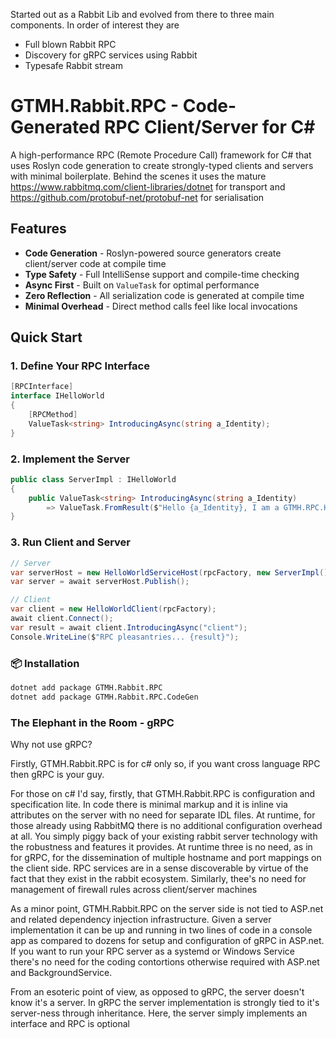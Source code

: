 Started out as a Rabbit Lib and evolved from there to three main components. In order of interest they are
- Full blown Rabbit RPC
- Discovery for gRPC services using Rabbit
- Typesafe Rabbit stream
# GTMH.Rabbit.RPC - Code-Generated RPC Client/Server for C#

A high-performance RPC (Remote Procedure Call) framework for C# that uses Roslyn code generation to create strongly-typed clients and servers with minimal boilerplate. Behind the scenes it uses the mature https://www.rabbitmq.com/client-libraries/dotnet for transport and https://github.com/protobuf-net/protobuf-net for serialisation

## Features

- **Code Generation** - Roslyn-powered source generators create client/server code at compile time
- **Type Safety** - Full IntelliSense support and compile-time checking
- **Async First** - Built on `ValueTask` for optimal performance
- **Zero Reflection** - All serialization code is generated at compile time
- **Minimal Overhead** - Direct method calls feel like local invocations

## Quick Start

### 1. Define Your RPC Interface
```csharp
[RPCInterface]
interface IHelloWorld
{
    [RPCMethod]
    ValueTask<string> IntroducingAsync(string a_Identity);
}
```
### 2. Implement the Server
```csharp
public class ServerImpl : IHelloWorld
{
    public ValueTask<string> IntroducingAsync(string a_Identity) 
        => ValueTask.FromResult($"Hello {a_Identity}, I am a GTMH.RPC.HelloWorldServer");
}
```
### 3. Run Client and Server
```csharp
// Server
var serverHost = new HelloWorldServiceHost(rpcFactory, new ServerImpl());
var server = await serverHost.Publish();

// Client
var client = new HelloWorldClient(rpcFactory);
await client.Connect();
var result = await client.IntroducingAsync("client");
Console.WriteLine($"RPC pleasantries... {result}");
```
### 📦 Installation
```bash
dotnet add package GTMH.Rabbit.RPC
dotnet add package GTMH.Rabbit.RPC.CodeGen
```
### The Elephant in the Room - gRPC
Why not use gRPC? 

Firstly, GTMH.Rabbit.RPC is for c# only so, if you want cross language RPC then gRPC is your guy.

For those on c# I'd say, firstly, that GTMH.Rabbit.RPC is configuration and specification lite. In code there is minimal markup and it is inline via attributes on the server with no need for separate IDL files. At runtime, for those already using RabbitMQ there is no additional configuration overhead at all. You simply piggy back of your existing rabbit server technology with the robustness and features it provides. At runtime three is no need, as in for gRPC, for the dissemination of multiple hostname and port mappings on the client side. RPC services are in a sense discoverable by virtue of the fact that they exist in the rabbit ecosystem. Similarly, thee's no need for management of firewall rules across client/server machines

As a minor point, GTMH.Rabbit.RPC on the server side is not tied to ASP.net and related dependency injection infrastructure. Given a server implementation it can be up and running in two lines of code in a console app as compared to dozens for setup and configuration of gRPC in ASP.net. If you want to run your RPC server as a systemd or Windows Service there's no need for the coding contortions otherwise required with ASP.net and BackgroundService.

From an esoteric point of view, as opposed to gRPC, the server doesn't know it's a server. In gRPC the server implementation is strongly tied to it's server-ness through inheritance. Here, the server simply implements an interface and RPC is optional

